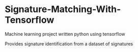 # Signature-Matching-With-Tensorflow
Machine learning project written python using tensorflow

Provides signature identification from a dataset of signatures
